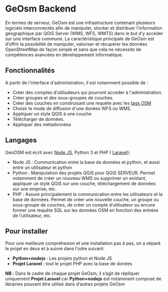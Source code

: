 # GeOsm Backend
En termes de serveur, GeOsm est une infrastructure contenant plusieurs logiciels interconnectés afin de manipuler, stocker et distribuer l’information géographique par QGIS Server (WMS, WFS, WMTS) dans le but d’y accéder sur une interface commune.
La caractéristique principale de GeOsm est d’offrir la possibilité de manipuler, valoriser et récupérer les données OpenStreetMap de façon simple et sans que cela ne nécessite de compétences avancées en développement informatique.


## Fonctionnalités
A partir de l'interface d'administration, il est notamment possible de :
  - Créer des comptes d’utilisateurs qui pourront acceder à l'administration.
  - Créer groupes et des sous-groupes de couches.
  - Créer des couches en construisant une requète avec les [tags OSM](https://wiki.openstreetmap.org/wiki/FR:%C3%89l%C3%A9ments_cartographiques) 
  - Choisir le mode de diffusion d'une donées WFS ou WMS.
  - Appliquer un style QGIS à une couche
  - Télécharger de données. 
  - Appliquer des métadonnées
 
## Langages
GeoOSM est écrit avec [Node JS](http://nodejs.org), Python 3 et PHP ( [Laravel](https://laravel.com/)):
- Node JS : Communication entre la base de données et python, et aussi entre un utilisateur et python
- Python : Manipulation des projets QGIS pour QGIS SERVEUR. Permet notamment de créer un nouveau WMS ou supprimer un existant, appliquer un style QGIS sur une couche, téléchargement de données sur une emprise, etc.
- PHP : Assure principalement la communication entre les utilisateurs et la base de données. Permet de créer une nouvelle couche, un groupe ou sous-groupe de couches, de créer un compte d’utilisateur ou encore former une requête SQL sur les données OSM en fonction des entrées de l’utilisateur, etc.

 
## Pour installer
Pour une meilleure compréhesion et une installation pas à pas, on a séparé le projet en deux et à suivre dans l'odre suivant:
- **Python+nodejs** : Les projets python et Node JS
- **Projet Laravel**  : tout le projet PHP avec la base de donées

**NB :** Dans le cadre de chaque projet GeOsm, il s’agit de répliquer uniquement **Projet Laravel** car **Python+nodejs** est notamment composé de librairies pouvant être utilisé dans d’autres projets GeOsm

